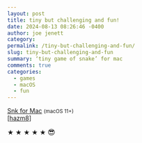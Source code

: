 ```yaml
---
layout: post
title: tiny but challenging and fun!
date: 2024-08-13 08:26:46 -0400
author: joe jenett
category: 
permalink: /tiny-but-challenging-and-fun/
slug: tiny-but-challenging-and-fun
summary: ‘tiny game of snake’ for mac
comments: true
categories:
  - games
  - macOS
  - fun
---
```

<a title="Mowglii - Snk for Mac" href="https://www.mowglii.com/snk/">Snk for Mac</a> <small>(macOS 11+)</small><br>[<a title="source" href="https://pinboard.in/u:hazm8">hazm8</a>]

★ ★ ★ ★ ★ <span style="font-size:1.2em;">😎</span>

<a href="https://brid.gy/publish/mastodon"></a>
